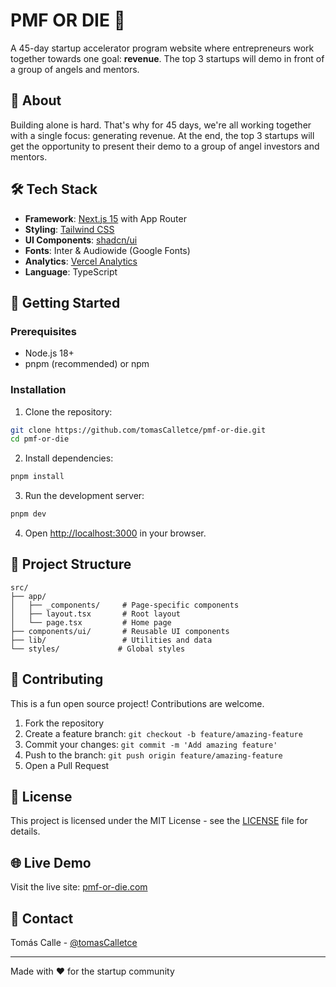 # PMF OR DIE 🚀

A 45-day startup accelerator program website where entrepreneurs work together towards one goal: **revenue**. The top 3 startups will demo in front of a group of angels and mentors.

## 🌟 About

Building alone is hard. That's why for 45 days, we're all working together with a single focus: generating revenue. At the end, the top 3 startups will get the opportunity to present their demo to a group of angel investors and mentors.

## 🛠️ Tech Stack

- **Framework**: [Next.js 15](https://nextjs.org) with App Router
- **Styling**: [Tailwind CSS](https://tailwindcss.com)
- **UI Components**: [shadcn/ui](https://ui.shadcn.com)
- **Fonts**: Inter & Audiowide (Google Fonts)
- **Analytics**: [Vercel Analytics](https://vercel.com/analytics)
- **Language**: TypeScript

## 🚀 Getting Started

### Prerequisites

- Node.js 18+
- pnpm (recommended) or npm

### Installation

1. Clone the repository:

```bash
git clone https://github.com/tomasCalletce/pmf-or-die.git
cd pmf-or-die
```

2. Install dependencies:

```bash
pnpm install
```

3. Run the development server:

```bash
pnpm dev
```

4. Open [http://localhost:3000](http://localhost:3000) in your browser.

## 📁 Project Structure

```
src/
├── app/
│   ├── _components/     # Page-specific components
│   ├── layout.tsx       # Root layout
│   └── page.tsx         # Home page
├── components/ui/       # Reusable UI components
├── lib/                 # Utilities and data
└── styles/             # Global styles
```

## 🤝 Contributing

This is a fun open source project! Contributions are welcome.

1. Fork the repository
2. Create a feature branch: `git checkout -b feature/amazing-feature`
3. Commit your changes: `git commit -m 'Add amazing feature'`
4. Push to the branch: `git push origin feature/amazing-feature`
5. Open a Pull Request

## 📝 License

This project is licensed under the MIT License - see the [LICENSE](LICENSE) file for details.

## 🌐 Live Demo

Visit the live site: [pmf-or-die.com](https://pmf-or-die.com)

## 📧 Contact

Tomás Calle - [@tomasCalletce](https://github.com/tomasCalletce)

---

Made with ❤️ for the startup community
